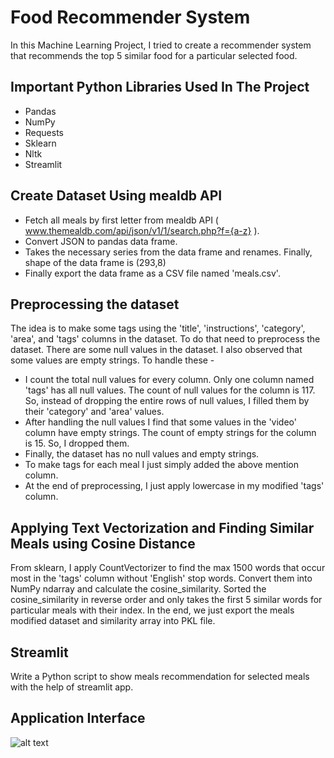 # Food Recommender System

In this Machine Learning Project, I tried to create a recommender system that recommends the top 5 similar food for a particular selected food.

## Important Python Libraries Used In The Project

- Pandas
- NumPy
- Requests
- Sklearn
- Nltk
- Streamlit

## Create Dataset Using mealdb API

- Fetch all meals by first letter from mealdb API ( www.themealdb.com/api/json/v1/1/search.php?f={a-z} ).
- Convert JSON to pandas data frame.
- Takes the necessary series from the data frame and renames. Finally, shape of the data frame is (293,8)
- Finally export the data frame as a CSV file named 'meals.csv'.

## Preprocessing the dataset

The idea is to make some tags using the 'title', 'instructions', 'category', 'area', and 'tags' columns in the dataset. To do that need to preprocess the dataset. There are some null values in the dataset. I also observed that some values are empty strings. To handle these - 

- I count the total null values for every column. Only one column named 'tags' has all null values. The count of null values for the column is 117. So, instead of dropping the entire rows of null values, I filled them by their 'category' and 'area' values.
- After handling the null values I find that some values in the 'video' column have empty strings. The count of empty strings for the column is 15. So, I dropped them.
- Finally, the dataset has no null values and empty strings.
- To make tags for each meal I just simply added the above mention column.
- At the end of preprocessing, I just apply lowercase in my modified 'tags' column.

## Applying Text Vectorization and Finding Similar Meals using Cosine Distance
From sklearn, I apply CountVectorizer to find the max 1500 words that occur most in the 'tags' column without 'English' stop words. Convert them into NumPy ndarray and calculate the cosine_similarity. Sorted the cosine_similarity in reverse order and only takes the first 5 similar words for particular meals with their index. In the end, we just export the meals modified dataset and similarity array into PKL file.

## Streamlit
Write a Python script to show meals recommendation for selected meals with the help of streamlit app.

## Application Interface
![alt text]([http://url/to/img.png](https://ibb.co/v12M5wx)https://ibb.co/v12M5wx)





